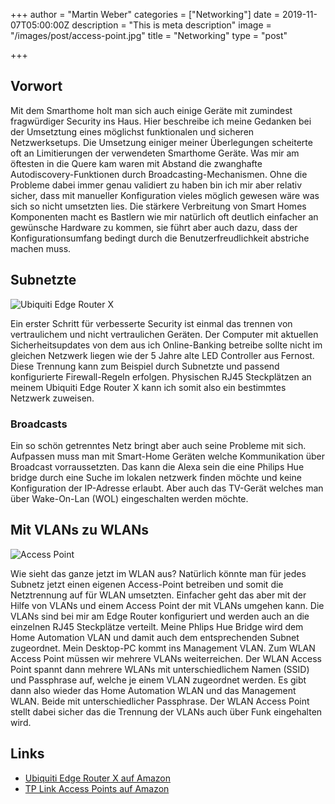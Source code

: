 +++
author = "Martin Weber"
categories = ["Networking"]
date = 2019-11-07T05:00:00Z
description = "This is meta description"
image = "/images/post/access-point.jpg"
title = "Networking"
type = "post"

+++
## Vorwort

Mit dem Smarthome holt man sich auch einige Geräte mit zumindest fragwürdiger Security ins Haus. Hier beschreibe ich meine Gedanken bei der Umsetztung eines möglichst funktionalen und sicheren Netzwerksetups. Die Umsetzung einiger meiner Überlegungen scheiterte oft an Limitierungen der verwendeten Smarthome Geräte. Was mir am öftesten in die Quere kam waren mit Abstand die zwanghafte Autodiscovery-Funktionen durch Broadcasting-Mechanismen. Ohne die Probleme dabei immer genau validiert zu haben bin ich mir aber relativ sicher, dass mit manueller Konfiguration vieles möglich gewesen wäre was sich so nicht umsetzten lies. Die stärkere Verbreitung von Smart Homes Komponenten macht es Bastlern wie mir natürlich oft deutlich einfacher an gewünsche Hardware zu kommen, sie führt aber auch dazu, dass der Konfigurationsumfang bedingt durch die Benutzerfreudlichkeit abstriche machen muss.

## Subnetzte
![Ubiquiti Edge Router X](/images/post/edge-router.jpg "Ubiquiti Edge Router X")

Ein erster Schritt für verbesserte Security ist einmal das trennen von vertraulichem und nicht vertraulichen Geräten. Der Computer mit aktuellen Sicherheitsupdates von dem aus ich Online-Banking betreibe sollte nicht im gleichen Netzwerk liegen wie der 5 Jahre alte LED Controller aus Fernost. Diese Trennung kann zum Beispiel durch Subnetzte und passend konfigurierte Firewall-Regeln erfolgen. Physischen RJ45 Steckplätzen an meinem Ubiquiti Edge Router X kann ich somit also ein bestimmtes Netzwerk zuweisen.

### Broadcasts

Ein so schön getrenntes Netz bringt aber auch seine Probleme mit sich. Aufpassen muss man mit Smart-Home Geräten welche Kommunikation über Broadcast vorraussetzten. Das kann die Alexa sein die eine Philips Hue bridge durch eine Suche im lokalen netzwerk finden möchte und keine Konfiguration der IP-Adresse erlaubt. Aber auch das TV-Gerät welches man über Wake-On-Lan (WOL) eingeschalten werden möchte.

## Mit VLANs zu WLANs

![Access Point](/images/post/access-point-angle.jpg "Access Point")

Wie sieht das ganze jetzt im WLAN aus? Natürlich könnte man für jedes Subnetz jetzt einen eigenen Access-Point betreiben und somit die Netztrennung auf für WLAN umsetzten. Einfacher geht das aber mit der Hilfe von VLANs und einem Access Point der mit VLANs umgehen kann. Die VLANs sind bei mir am Edge Router konfiguriert und werden auch an die einzelnen RJ45 Steckplätze verteilt. Meine Phlips Hue Bridge wird dem Home Automation VLAN und damit auch dem entsprechenden Subnet zugeordnet. Mein Desktop-PC kommt ins Management VLAN. Zum WLAN Access Point müssen wir mehrere VLANs weiterreichen. Der WLAN Access Point spannt dann mehrere WLANs mit unterschiedlichem Namen (SSID) und Passphrase auf, welche je einem VLAN zugeordnet werden. Es gibt dann also wieder das Home Automation WLAN und das Management WLAN. Beide mit unterschiedlicher Passphrase. Der WLAN Access Point stellt dabei sicher das die Trennung der VLANs auch über Funk eingehalten wird.

## Links
* [Ubiquiti Edge Router X auf Amazon](https://www.amazon.de/ER-X-Ubiquiti-Network-Router/dp/B011N1IT2A/ref=sr_1_1?__mk_de_DE=%C3%85M%C3%85%C5%BD%C3%95%C3%91&dchild=1&keywords=edgerouter+x&qid=1591035704&sr=8-1)
* [TP Link Access Points auf Amazon](https://www.amazon.de/s?k=tplink+accesspoint&__mk_de_DE=%C3%85M%C3%85%C5%BD%C3%95%C3%91&ref=nb_sb_noss)